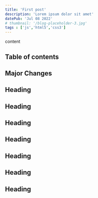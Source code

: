 ```yaml
---
title: 'First post'
description: 'Lorem ipsum dolor sit amet'
datePub: 'Jul 08 2022'
# thumbnail: '/blog-placeholder-3.jpg'
tags : ['js','html5','css3']
---
```


content

## Table of contents

## Major Changes

## Heading

## Heading

## Heading

## Heading

## Heading

## Heading

## Heading